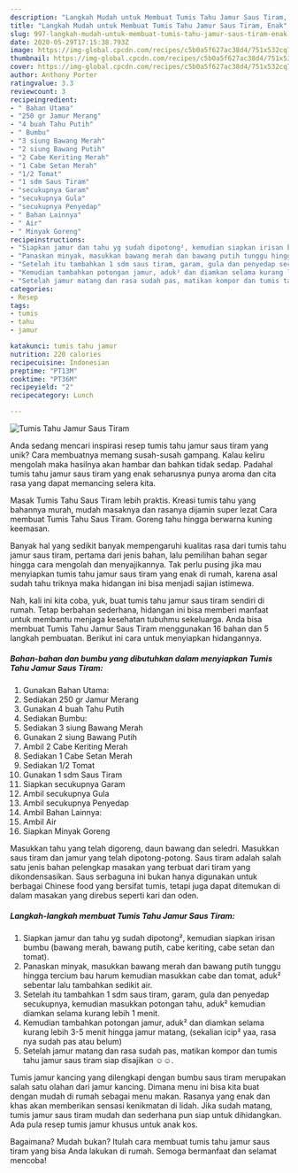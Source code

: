 ```yaml
---
description: "Langkah Mudah untuk Membuat Tumis Tahu Jamur Saus Tiram, Enak"
title: "Langkah Mudah untuk Membuat Tumis Tahu Jamur Saus Tiram, Enak"
slug: 997-langkah-mudah-untuk-membuat-tumis-tahu-jamur-saus-tiram-enak
date: 2020-05-29T17:15:38.793Z
image: https://img-global.cpcdn.com/recipes/c5b0a5f627ac38d4/751x532cq70/tumis-tahu-jamur-saus-tiram-foto-resep-utama.jpg
thumbnail: https://img-global.cpcdn.com/recipes/c5b0a5f627ac38d4/751x532cq70/tumis-tahu-jamur-saus-tiram-foto-resep-utama.jpg
cover: https://img-global.cpcdn.com/recipes/c5b0a5f627ac38d4/751x532cq70/tumis-tahu-jamur-saus-tiram-foto-resep-utama.jpg
author: Anthony Porter
ratingvalue: 3.3
reviewcount: 3
recipeingredient:
- " Bahan Utama"
- "250 gr Jamur Merang"
- "4 buah Tahu Putih"
- " Bumbu"
- "3 siung Bawang Merah"
- "2 siung Bawang Putih"
- "2 Cabe Keriting Merah"
- "1 Cabe Setan Merah"
- "1/2 Tomat"
- "1 sdm Saus Tiram"
- "secukupnya Garam"
- "secukupnya Gula"
- "secukupnya Penyedap"
- " Bahan Lainnya"
- " Air"
- " Minyak Goreng"
recipeinstructions:
- "Siapkan jamur dan tahu yg sudah dipotong², kemudian siapkan irisan bumbu (bawang merah, bawang putih, cabe keriting, cabe setan dan tomat)."
- "Panaskan minyak, masukkan bawang merah dan bawang putih tunggu hingga tercium bau harum kemudian masukkan cabe dan tomat, aduk² sebentar lalu tambahkan sedikit air."
- "Setelah itu tambahkan 1 sdm saus tiram, garam, gula dan penyedap secukupnya, kemudian masukkan potongan tahu, aduk² kemudian diamkan selama kurang lebih 1 menit."
- "Kemudian tambahkan potongan jamur, aduk² dan diamkan selama kurang lebih 3-5 menit hingga jamur matang, (sekalian icip² yaa, rasa nya sudah pas atau belum)"
- "Setelah jamur matang dan rasa sudah pas, matikan kompor dan tumis tahu jamur saus tiram siap disajikan ☺️☺️."
categories:
- Resep
tags:
- tumis
- tahu
- jamur

katakunci: tumis tahu jamur 
nutrition: 220 calories
recipecuisine: Indonesian
preptime: "PT13M"
cooktime: "PT36M"
recipeyield: "2"
recipecategory: Lunch

---
```



![Tumis Tahu Jamur Saus Tiram](https://img-global.cpcdn.com/recipes/c5b0a5f627ac38d4/751x532cq70/tumis-tahu-jamur-saus-tiram-foto-resep-utama.jpg)

Anda sedang mencari inspirasi resep tumis tahu jamur saus tiram yang unik? Cara membuatnya memang susah-susah gampang. Kalau keliru mengolah maka hasilnya akan hambar dan bahkan tidak sedap. Padahal tumis tahu jamur saus tiram yang enak seharusnya punya aroma dan cita rasa yang dapat memancing selera kita.

Masak Tumis Tahu Saus Tiram lebih praktis. Kreasi tumis tahu yang bahannya murah, mudah masaknya dan rasanya dijamin super lezat Cara membuat Tumis Tahu Saus Tiram. Goreng tahu hingga berwarna kuning keemasan.

Banyak hal yang sedikit banyak mempengaruhi kualitas rasa dari tumis tahu jamur saus tiram, pertama dari jenis bahan, lalu pemilihan bahan segar hingga cara mengolah dan menyajikannya. Tak perlu pusing jika mau menyiapkan tumis tahu jamur saus tiram yang enak di rumah, karena asal sudah tahu triknya maka hidangan ini bisa menjadi sajian istimewa.


Nah, kali ini kita coba, yuk, buat tumis tahu jamur saus tiram sendiri di rumah. Tetap berbahan sederhana, hidangan ini bisa memberi manfaat untuk membantu menjaga kesehatan tubuhmu sekeluarga. Anda bisa membuat Tumis Tahu Jamur Saus Tiram menggunakan 16 bahan dan 5 langkah pembuatan. Berikut ini cara untuk menyiapkan hidangannya.

<!--inarticleads1-->

##### Bahan-bahan dan bumbu yang dibutuhkan dalam menyiapkan Tumis Tahu Jamur Saus Tiram:

1. Gunakan  Bahan Utama:
1. Sediakan 250 gr Jamur Merang
1. Gunakan 4 buah Tahu Putih
1. Sediakan  Bumbu:
1. Sediakan 3 siung Bawang Merah
1. Gunakan 2 siung Bawang Putih
1. Ambil 2 Cabe Keriting Merah
1. Sediakan 1 Cabe Setan Merah
1. Sediakan 1/2 Tomat
1. Gunakan 1 sdm Saus Tiram
1. Siapkan secukupnya Garam
1. Ambil secukupnya Gula
1. Ambil secukupnya Penyedap
1. Ambil  Bahan Lainnya:
1. Ambil  Air
1. Siapkan  Minyak Goreng


Masukkan tahu yang telah digoreng, daun bawang dan seledri. Masukkan saus tiram dan jamur yang telah dipotong-potong. Saus tiram adalah salah satu jenis bahan pelengkap masakan yang terbuat dari tiram yang dikondensasikan. Saus serbaguna ini bukan hanya digunakan untuk berbagai Chinese food yang bersifat tumis, tetapi juga dapat ditemukan di dalam masakan yang direbus seperti kari dan oden. 

<!--inarticleads2-->

##### Langkah-langkah membuat Tumis Tahu Jamur Saus Tiram:

1. Siapkan jamur dan tahu yg sudah dipotong², kemudian siapkan irisan bumbu (bawang merah, bawang putih, cabe keriting, cabe setan dan tomat).
1. Panaskan minyak, masukkan bawang merah dan bawang putih tunggu hingga tercium bau harum kemudian masukkan cabe dan tomat, aduk² sebentar lalu tambahkan sedikit air.
1. Setelah itu tambahkan 1 sdm saus tiram, garam, gula dan penyedap secukupnya, kemudian masukkan potongan tahu, aduk² kemudian diamkan selama kurang lebih 1 menit.
1. Kemudian tambahkan potongan jamur, aduk² dan diamkan selama kurang lebih 3-5 menit hingga jamur matang, (sekalian icip² yaa, rasa nya sudah pas atau belum)
1. Setelah jamur matang dan rasa sudah pas, matikan kompor dan tumis tahu jamur saus tiram siap disajikan ☺️☺️.


Tumis jamur kancing yang dilengkapi dengan bumbu saus tiram merupakan salah satu olahan dari jamur kancing. Dimana menu ini bisa kita buat dengan mudah di rumah sebagai menu makan. Rasanya yang enak dan khas akan memberikan sensasi kenikmatan di lidah. Jika sudah matang, tumis jamur saus tiram mudah dan sederhana pun siap untuk dihidangkan. Ada pula resep tumis jamur khusus untuk anak kos. 

Bagaimana? Mudah bukan? Itulah cara membuat tumis tahu jamur saus tiram yang bisa Anda lakukan di rumah. Semoga bermanfaat dan selamat mencoba!
